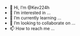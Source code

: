 - 👋 Hi, I’m @Kev224h
- 👀 I’m interested in ...
- 🌱 I’m currently learning ...
- 💞️ I’m looking to collaborate on ...
- 📫 How to reach me ...

<!---
Kev224h/Kev224h is a ✨ special ✨ repository because its `README.md` (this file) appears on your GitHub profile.
You can click the Preview link to take a look at your changes.
--->
